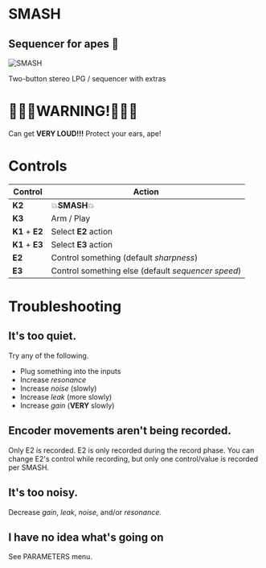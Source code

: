 # SMASH

## Sequencer for apes 🍌

![SMASH](smash.gif)

Two-button stereo LPG / sequencer with extras

# 🙉🙉🙉WARNING!🙉🙉🙉

Can get **VERY LOUD!!!** Protect your ears, ape!

# Controls

| Control | Action |
|---------|--------|
| **K2** | 💥**SMASH**💥|
| **K3** | Arm / Play |
| **K1** + **E2** | Select **E2** action |
| **K1** + **E3** | Select **E3** action |
| **E2** | Control something (default *sharpness*) |
| **E3** | Control something else (default *sequencer speed*) |

# Troubleshooting

## It's too quiet.
Try any of the following.
- Plug something into the inputs
- Increase *resonance*
- Increase *noise* (slowly)
- Increase *leak* (more slowly)
- Increase *gain* (**VERY** slowly)

## Encoder movements aren't being recorded.
Only E2 is recorded. 
E2 is only recorded during the record phase. 
You can change E2's control while recording, but only one control/value is recorded per SMASH.

## It's too noisy.
Decrease *gain*, *leak*, *noise*, and/or *resonance*.

## I have no idea what's going on
See PARAMETERS menu.
